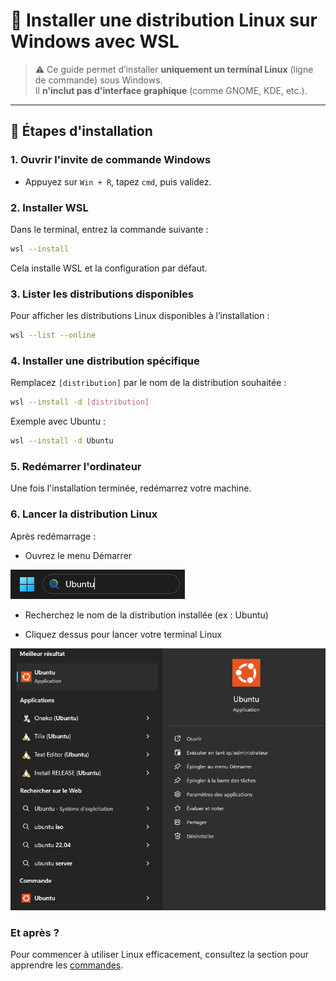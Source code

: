 # 🐧 Installer une distribution Linux sur Windows avec WSL

> ⚠️ Ce guide permet d’installer **uniquement un terminal Linux** (ligne de commande) sous Windows.  
> Il **n'inclut pas d'interface graphique** (comme GNOME, KDE, etc.).

---

## 🔧 Étapes d'installation

### 1. Ouvrir l'invite de commande Windows

- Appuyez sur `Win + R`, tapez `cmd`, puis validez.

### 2. Installer WSL

Dans le terminal, entrez la commande suivante :

```bash
wsl --install
```

Cela installe WSL et la configuration par défaut.

### 3. Lister les distributions disponibles

Pour afficher les distributions Linux disponibles à l’installation :

```bash
wsl --list --online
```

### 4. Installer une distribution spécifique

Remplacez `[distribution]` par le nom de la distribution souhaitée :

```bash
wsl --install -d [distribution]
```

Exemple avec Ubuntu :

```bash
wsl --install -d Ubuntu
```

### 5. Redémarrer l'ordinateur

Une fois l'installation terminée, redémarrez votre machine.

### 6. Lancer la distribution Linux

Après redémarrage :

- Ouvrez le menu Démarrer

![Menu Démarrer Linux](./images/Capture_decran_2024-02-09_183937.png)

- Recherchez le nom de la distribution installée (ex : Ubuntu)

- Cliquez dessus pour lancer votre terminal Linux

![Terminal Linux lancé](./images/Capture_decran_2024-02-09_183859.png)


### Et après ?

Pour commencer à utiliser Linux efficacement, consultez la section pour apprendre les [commandes](./commandes.md).
